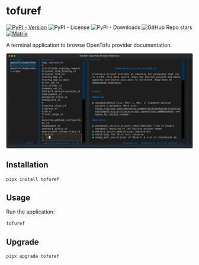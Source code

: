 # tofuref

[![PyPI - Version](https://img.shields.io/pypi/v/tofuref)](https://pypi.org/project/tofuref/)
![PyPI - License](https://img.shields.io/pypi/l/tofuref)
![PyPI - Downloads](https://img.shields.io/pypi/dm/tofuref)
![GitHub Repo stars](https://img.shields.io/github/stars/DJetelina/tofuref?style=flat&logo=github)
[![Matrix](https://img.shields.io/matrix/tofuref%3Ajtl.vision?server_fqdn=matrix.jtl.vision&fetchMode=guest&logo=matrix)](https://matrix.to/#/#tofuref:jtl.vision)

A terminal application to browse OpenTofu provider documentation.

![Screenshot](https://github.com/djetelina/tofuref/blob/main/screenshots/welcome.svg?raw=true)

## Installation

```bash
pipx install tofuref
```

## Usage

Run the application:

```bash
tofuref
```

## Upgrade

```bash
pipx upgrade tofuref
```
